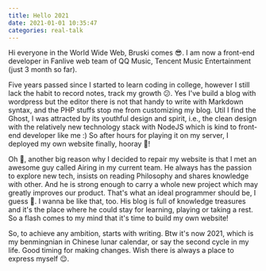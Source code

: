 ```yaml
---
title: Hello 2021
date: 2021-01-01 10:35:47
categories: real-talk
---
```


Hi everyone in the World Wide Web, Bruski comes 😎. I am now a front-end developer in Fanlive web team of QQ Music, Tencent Music Entertainment (just 3 month so far).

Five years passed since I started to learn coding in college, however I still lack the habit to record notes, track my growth 😕. Yes I've build a blog with wordpress but the editor there is not that handy to write with Markdown syntax, and the PHP stuffs stop me from customizing my blog. Util I find the Ghost, I was attracted by its youthful design and spirit, i.e., the clean design with the relatively new technology stack with NodeJS which is kind to front-end developer like me :) So after hours for playing it on my server, I deployed my own website finally, hooray 🤪!

Oh 🧐, another big reason why I decided to repair my website is that I met an awesome guy called Airing in my current team. He always has the passion to explore new tech, insists on reading Philosophy and shares knowledge with other. And he is strong enough to carry a whole new project which may greatly improves our product. That's what an ideal programmer should be, I guess 🤩. I wanna be like that, too. His blog is full of knowledge treasures and it's the place where he could stay for learning, playing or taking a rest. So a flash comes to my mind that it's time to build my own website!

So, to achieve any ambition, starts with writing. Btw it's now 2021, which is my benmingnian in Chinese lunar calendar, or say the second cycle in my life. Good timing for making changes. Wish there is always a place to express myself 😌.

